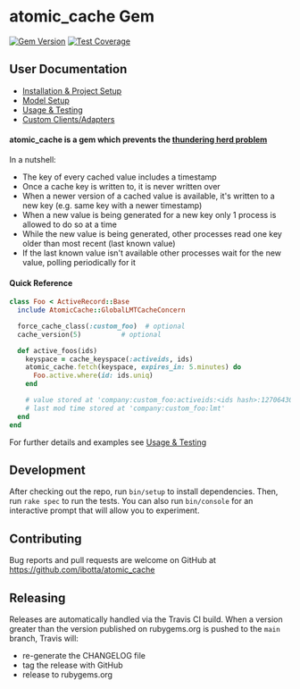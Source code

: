 # atomic_cache Gem
[![Gem Version](https://badge.fury.io/rb/atomic_cache.svg)](https://badge.fury.io/rb/atomic_cache)
[![Test Coverage](https://api.codeclimate.com/v1/badges/790faad5866d2a00ca6c/test_coverage)](https://codeclimate.com/github/Ibotta/atomic_cache/test_coverage)

## User Documentation
 * [Installation & Project Setup](docs/PROJECT_SETUP.md)
 * [Model Setup](docs/MODEL_SETUP.md)
 * [Usage & Testing](docs/USAGE.md)
 * [Custom Clients/Adapters](docs/INTERFACES.md)

#### atomic_cache is a gem which prevents the [thundering herd problem](https://en.wikipedia.org/wiki/Thundering_herd_problem)
In a nutshell:
 * The key of every cached value includes a timestamp
 * Once a cache key is written to, it is never written over
 * When a newer version of a cached value is available, it's written to a new key (e.g. same key with a newer timestamp)
 * When a new value is being generated for a new key only 1 process is allowed to do so at a time
 * While the new value is being generated, other processes read one key older than most recent (last known value)
 * If the last known value isn't available other processes wait for the new value, polling periodically for it

#### Quick Reference
```ruby
class Foo < ActiveRecord::Base
  include AtomicCache::GlobalLMTCacheConcern

  force_cache_class(:custom_foo)  # optional
  cache_version(5)          # optional

  def active_foos(ids)
    keyspace = cache_keyspace(:activeids, ids)
    atomic_cache.fetch(keyspace, expires_in: 5.minutes) do
      Foo.active.where(id: ids.uniq)
    end

    # value stored at 'company:custom_foo:activeids:<ids hash>:1270643035.04671'
    # last mod time stored at 'company:custom_foo:lmt'
  end
end
```
For further details and examples see [Usage & Testing](docs/USAGE.md)

## Development

After checking out the repo, run `bin/setup` to install dependencies. Then, run `rake spec` to run the tests. You can also run `bin/console` for an interactive prompt that will allow you to experiment.

## Contributing

Bug reports and pull requests are welcome on GitHub at https://github.com/ibotta/atomic_cache

## Releasing

Releases are automatically handled via the Travis CI build. When a version greater than
the version published on rubygems.org is pushed to the `main` branch, Travis will:

- re-generate the CHANGELOG file
- tag the release with GitHub
- release to rubygems.org
